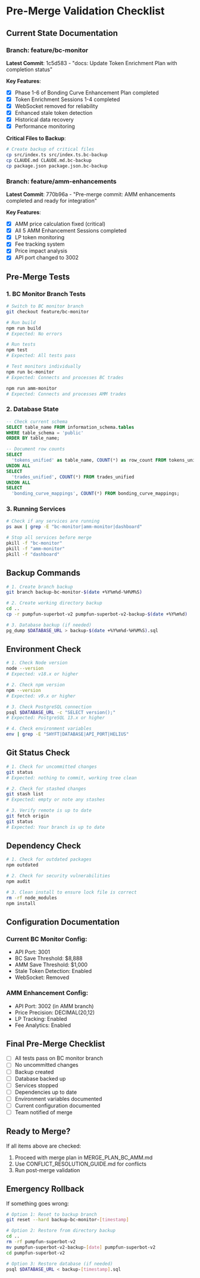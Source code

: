 # Pre-Merge Validation Checklist

## Current State Documentation

### Branch: feature/bc-monitor
**Latest Commit**: 1c5d583 - "docs: Update Token Enrichment Plan with completion status"

**Key Features**:
- [x] Phase 1-6 of Bonding Curve Enhancement Plan completed
- [x] Token Enrichment Sessions 1-4 completed
- [x] WebSocket removed for reliability
- [x] Enhanced stale token detection
- [x] Historical data recovery
- [x] Performance monitoring

**Critical Files to Backup**:
```bash
# Create backup of critical files
cp src/index.ts src/index.ts.bc-backup
cp CLAUDE.md CLAUDE.md.bc-backup
cp package.json package.json.bc-backup
```

### Branch: feature/amm-enhancements
**Latest Commit**: 770b96a - "Pre-merge commit: AMM enhancements completed and ready for integration"

**Key Features**:
- [x] AMM price calculation fixed (critical)
- [x] All 5 AMM Enhancement Sessions completed
- [x] LP token monitoring
- [x] Fee tracking system
- [x] Price impact analysis
- [x] API port changed to 3002

## Pre-Merge Tests

### 1. BC Monitor Branch Tests
```bash
# Switch to BC monitor branch
git checkout feature/bc-monitor

# Run build
npm run build
# Expected: No errors

# Run tests
npm test
# Expected: All tests pass

# Test monitors individually
npm run bc-monitor
# Expected: Connects and processes BC trades

npm run amm-monitor
# Expected: Connects and processes AMM trades
```

### 2. Database State
```sql
-- Check current schema
SELECT table_name FROM information_schema.tables 
WHERE table_schema = 'public' 
ORDER BY table_name;

-- Document row counts
SELECT 
  'tokens_unified' as table_name, COUNT(*) as row_count FROM tokens_unified
UNION ALL
SELECT 
  'trades_unified', COUNT(*) FROM trades_unified
UNION ALL
SELECT 
  'bonding_curve_mappings', COUNT(*) FROM bonding_curve_mappings;
```

### 3. Running Services
```bash
# Check if any services are running
ps aux | grep -E "bc-monitor|amm-monitor|dashboard"

# Stop all services before merge
pkill -f "bc-monitor"
pkill -f "amm-monitor"
pkill -f "dashboard"
```

## Backup Commands

```bash
# 1. Create branch backup
git branch backup-bc-monitor-$(date +%Y%m%d-%H%M%S)

# 2. Create working directory backup
cd ..
cp -r pumpfun-superbot-v2 pumpfun-superbot-v2-backup-$(date +%Y%m%d)

# 3. Database backup (if needed)
pg_dump $DATABASE_URL > backup-$(date +%Y%m%d-%H%M%S).sql
```

## Environment Check

```bash
# 1. Check Node version
node --version
# Expected: v18.x or higher

# 2. Check npm version
npm --version
# Expected: v9.x or higher

# 3. Check PostgreSQL connection
psql $DATABASE_URL -c "SELECT version();"
# Expected: PostgreSQL 13.x or higher

# 4. Check environment variables
env | grep -E "SHYFT|DATABASE|API_PORT|HELIUS"
```

## Git Status Check

```bash
# 1. Check for uncommitted changes
git status
# Expected: nothing to commit, working tree clean

# 2. Check for stashed changes
git stash list
# Expected: empty or note any stashes

# 3. Verify remote is up to date
git fetch origin
git status
# Expected: Your branch is up to date
```

## Dependency Check

```bash
# 1. Check for outdated packages
npm outdated

# 2. Check for security vulnerabilities
npm audit

# 3. Clean install to ensure lock file is correct
rm -rf node_modules
npm install
```

## Configuration Documentation

### Current BC Monitor Config:
- API Port: 3001
- BC Save Threshold: $8,888
- AMM Save Threshold: $1,000
- Stale Token Detection: Enabled
- WebSocket: Removed

### AMM Enhancement Config:
- API Port: 3002 (in AMM branch)
- Price Precision: DECIMAL(20,12)
- LP Tracking: Enabled
- Fee Analytics: Enabled

## Final Pre-Merge Checklist

- [ ] All tests pass on BC monitor branch
- [ ] No uncommitted changes
- [ ] Backup created
- [ ] Database backed up
- [ ] Services stopped
- [ ] Dependencies up to date
- [ ] Environment variables documented
- [ ] Current configuration documented
- [ ] Team notified of merge

## Ready to Merge?

If all items above are checked:
1. Proceed with merge plan in MERGE_PLAN_BC_AMM.md
2. Use CONFLICT_RESOLUTION_GUIDE.md for conflicts
3. Run post-merge validation

## Emergency Rollback

If something goes wrong:
```bash
# Option 1: Reset to backup branch
git reset --hard backup-bc-monitor-[timestamp]

# Option 2: Restore from directory backup
cd ..
rm -rf pumpfun-superbot-v2
mv pumpfun-superbot-v2-backup-[date] pumpfun-superbot-v2
cd pumpfun-superbot-v2

# Option 3: Restore database (if needed)
psql $DATABASE_URL < backup-[timestamp].sql
```